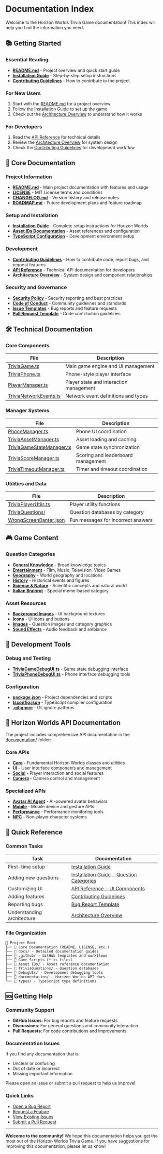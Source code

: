 # Documentation Index

Welcome to the Horizon Worlds Trivia Game documentation! This index will help you find the information you need.

## 📚 Getting Started

### Essential Reading
- **[README.md](README.md)** - Project overview and quick start guide
- **[Installation Guide](docs/INSTALLATION.md)** - Step-by-step setup instructions
- **[Contributing Guidelines](CONTRIBUTING.md)** - How to contribute to the project

### For New Users
1. Start with the [README.md](README.md) for a project overview
2. Follow the [Installation Guide](docs/INSTALLATION.md) to set up the game
3. Check out the [Architecture Overview](docs/ARCHITECTURE.md) to understand how it works

### For Developers
1. Read the [API Reference](docs/API.md) for technical details
2. Review the [Architecture Overview](docs/ARCHITECTURE.md) for system design
3. Check the [Contributing Guidelines](CONTRIBUTING.md) for development workflow

## 📖 Core Documentation

### Project Information
- **[README.md](README.md)** - Main project documentation with features and usage
- **[LICENSE](LICENSE)** - MIT License terms and conditions
- **[CHANGELOG.md](CHANGELOG.md)** - Version history and release notes
- **[ROADMAP.md](ROADMAP.md)** - Future development plans and feature roadmap

### Setup and Installation  
- **[Installation Guide](docs/INSTALLATION.md)** - Complete setup instructions for Horizon Worlds
- **[Asset IDs Documentation](Asset%20IDs/)** - Asset references and configuration
- **[TypeScript Configuration](tsconfig.json)** - Development environment setup

### Development
- **[Contributing Guidelines](CONTRIBUTING.md)** - How to contribute code, report bugs, and request features
- **[API Reference](docs/API.md)** - Technical API documentation for developers
- **[Architecture Overview](docs/ARCHITECTURE.md)** - System design and component relationships

### Security and Governance
- **[Security Policy](SECURITY.md)** - Security reporting and best practices
- **[Code of Conduct](#)** - Community guidelines and standards
- **[Issue Templates](.github/ISSUE_TEMPLATE/)** - Bug reports and feature requests
- **[Pull Request Template](.github/pull_request_template.md)** - Code contribution guidelines

## 🛠️ Technical Documentation

### Core Components
| File | Description |
|------|-------------|
| [TriviaGame.ts](TriviaGame.ts) | Main game engine and UI management |
| [TriviaPhone.ts](TriviaPhone.ts) | Phone-style player interface |
| [PlayerManager.ts](PlayerManager.ts) | Player state and interaction management |
| [TriviaNetworkEvents.ts](TriviaNetworkEvents.ts) | Network event definitions and types |

### Manager Systems
| File | Description |
|------|-------------|
| [PhoneManager.ts](PhoneManager.ts) | Phone UI coordination |
| [TriviaAssetManager.ts](TriviaAssetManager.ts) | Asset loading and caching |
| [TriviaGameStateManager.ts](TriviaGameStateManager.ts) | Game state synchronization |
| [TriviaScoreManager.ts](TriviaScoreManager.ts) | Scoring and leaderboard management |
| [TriviaTimeoutManager.ts](TriviaTimeoutManager.ts) | Timer and timeout coordination |

### Utilities and Data
| File | Description |
|------|-------------|
| [TriviaPlayerUtils.ts](TriviaPlayerUtils.ts) | Player utility functions |
| [TriviaQuestions/](TriviaQuestions/) | Question databases by category |
| [WrongScreenBanter.json](WrongScreenBanter.json) | Fun messages for incorrect answers |

## 🎮 Game Content

### Question Categories
- **[General Knowledge](TriviaQuestions/general_knowledge_trivia_questions_3000.json)** - Broad knowledge topics
- **[Entertainment](TriviaQuestions/)** - Film, Music, Television, Video Games
- **[Geography](TriviaQuestions/geography_trivia_questions_3000.json)** - World geography and locations
- **[History](TriviaQuestions/history_trivia_questions_3000.json)** - Historical events and figures
- **[Science & Nature](TriviaQuestions/science_and_nature_trivia_questions_3000.json)** - Scientific concepts and natural world
- **[Italian Brainrot](TriviaQuestions/ItalianBrainrotQuiz.json)** - Special meme-based category

### Asset Resources
- **[Background Images](Asset%20IDs/background_images.md)** - UI background textures
- **[Icons](Asset%20IDs/icons.md)** - UI icons and buttons  
- **[Images](Asset%20IDs/images.md)** - Question images and category graphics
- **[Sound Effects](Asset%20IDs/SFX.md)** - Audio feedback and ambiance

## 🔧 Development Tools

### Debug and Testing
- **[TriviaGameDebugUI.ts](DebugUIs/TriviaGameDebugUI.ts)** - Game state debugging interface
- **[TriviaPhoneDebugUI.ts](DebugUIs/TriviaPhoneDebugUI.ts)** - Phone interface debugging tools

### Configuration
- **[package.json](package.json)** - Project dependencies and scripts
- **[tsconfig.json](tsconfig.json)** - TypeScript compiler configuration
- **[.gitignore](.gitignore)** - Git ignore patterns

## 🌟 Horizon Worlds API Documentation

The project includes comprehensive API documentation in the [documentation/](documentation/) folder:

### Core APIs
- **[Core](documentation/core/)** - Fundamental Horizon Worlds classes and utilities
- **[UI](documentation/ui/)** - User interface components and management
- **[Social](documentation/social/)** - Player interaction and social features
- **[Camera](documentation/camera/)** - Camera control and management

### Specialized APIs
- **[Avatar AI Agent](documentation/avatar_ai_agent/)** - AI-powered avatar behaviors
- **[Mobile](documentation/Mobile/)** - Mobile device and gesture APIs
- **[Performance](documentation/performance/)** - Performance monitoring tools
- **[NPC](documentation/npc/)** - Non-player character systems

## 🎯 Quick Reference

### Common Tasks
| Task | Documentation |
|------|---------------|
| First-time setup | [Installation Guide](docs/INSTALLATION.md) |
| Adding new questions | [Installation Guide - Question Categories](docs/INSTALLATION.md#step-6-configure-game-settings) |
| Customizing UI | [API Reference - UI Components](docs/API.md#ui-components) |
| Adding features | [Contributing Guidelines](CONTRIBUTING.md) |
| Reporting bugs | [Bug Report Template](.github/ISSUE_TEMPLATE/bug_report.md) |
| Understanding architecture | [Architecture Overview](docs/ARCHITECTURE.md) |

### File Organization
```
📁 Project Root
├── 📄 Core Documentation (README, LICENSE, etc.)
├── 📁 docs/ - Detailed documentation guides
├── 📁 .github/ - GitHub templates and workflows
├── 📄 Game Scripts (*.ts files)
├── 📁 Asset IDs/ - Asset reference documentation
├── 📁 TriviaQuestions/ - Question databases
├── 📁 DebugUIs/ - Development debugging tools
├── 📁 documentation/ - Horizon Worlds API docs
└── 📁 types/ - TypeScript type definitions
```

## 🆘 Getting Help

### Community Support
- **GitHub Issues**: For bug reports and feature requests
- **Discussions**: For general questions and community interaction
- **Pull Requests**: For code contributions and improvements

### Documentation Issues
If you find any documentation that is:
- Unclear or confusing
- Out of date or incorrect
- Missing important information

Please open an issue or submit a pull request to help us improve!

### Quick Links
- [Open a Bug Report](https://github.com/AndyLiner13/MePhone/issues/new?template=bug_report.md)
- [Request a Feature](https://github.com/AndyLiner13/MePhone/issues/new?template=feature_request.md)
- [View Existing Issues](https://github.com/AndyLiner13/MePhone/issues)
- [Submit a Pull Request](https://github.com/AndyLiner13/MePhone/pulls)

---

**Welcome to the community!** We hope this documentation helps you get the most out of the Horizon Worlds Trivia Game. If you have suggestions for improving this documentation, please let us know!

